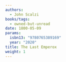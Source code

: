 ```yaml
---
authors:
  - John Scalzi
books/tags:
  - owned-but-unread
date: 1800-05-09
params:
  isbn13: "9780765389169"
  year: "2020"
title: The Last Emperox
weight: 1
---
```


<!--more-->
